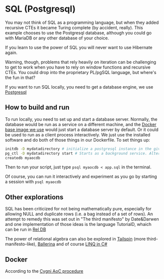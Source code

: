 # SQL (Postgresql)
You may not think of SQL as a programming language, but when they added recursive CTEs it became Turing complete (by accident, really).
This example chooses to use the Postgresql database, although you could go with MariaDB or any other database of your choice.

If you learn to use the power of SQL you will never want to use Hibernate again.

Warning, though, problems that rely heavily on iteration can be challenging to get to work when you have to rely on window functions and recursive CTEs. You could drop into the proprietary PL/pgSQL language, but where's the fun in that?

If you want to run SQL locally, you need to get a database engine, we use [Postgresql](https://www.postgresql.org/)

## How to build and run

To run locally, you need to set up and start a database server. Normally, the database would be run as a service on a different machine,
and the [Docker base image we use](https://hub.docker.com/_/postgres) would just start a database server by default. Or it could be used to run as a client process interactively. We just use the installed software and do both of those things in our Dockerfile. To set things up:
```bash
initdb -D mydatadirectory # initialize a postgresql instance in the given directory
pg_ctl -D mydatadirectory start # Starts as a background service. Alternatively "postgresql -D mydatadirectory" runs as a foreground process
createdb myaocdb
```

Then to run your script, just type `psql myaocdb < app.sql` in the terminal.

Of course, you can run it interactively and experiment as you go by starting a session with `psql myaocdb`

## Other explorations
SQL has been criticized for not being mathematically pure, especially for allowing NULL and duplicate rows (i.e. a bag instead of a set of rows). An attempt to remedy this was set out in "The third manifesto" by Date&Darwen and one implementation of those ideas is the language TutorialD, whaich can be run in [Rel DB](https://reldb.org/c/)

The power of relational algebra can also be explored in [Tailspin](https://github.com/tobega/tailspin-v0/blob/master/TailspinReference.md#relations) (more third-manifesto-like), [Ballerina](https://ballerina.io/learn/by-example/table-syntax.html?is_ref_by_example=true) and of course [LINQ in C#](https://docs.microsoft.com/en-us/dotnet/csharp/programming-guide/concepts/linq/standard-query-operators-overview)

## Docker
According to the [Cygni AoC procedure](https://github.com/cygni/aoc_example)

